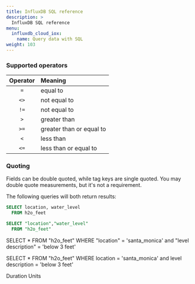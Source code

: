 ```yaml
---
title: InfluxDB SQL reference
description: >
  InfluxDB SQL reference
menu:
  influxdb_cloud_iox:
    name: Query data with SQL
weight: 103
---
```



### Supported operators

| Operator | Meaning                  |
|:--------:|:--------                 |
| `=`      | equal to                 |
| `<>`     | not equal to             |
| `!=`     | not equal to             |
| `>`      | greater than             |
| `>=`     | greater than or equal to |
| `<`      | less than                |
| `<=`     | less than or equal to    |


### Quoting

Fields can be double quoted, while tag keys are single quoted. You may double quote measurements, but it's not a requirement. 

The following queries will both return results:

```sql
SELECT location, water_level 
  FROM h2o_feet

SELECT "location","water_level" 
  FROM "h2o_feet"
```



SELECT * FROM "h2o_feet" WHERE "location" = 'santa_monica' and "level description" = 'below 3 feet' 

SELECT * FROM "h2o_feet" WHERE location = 'santa_monica' and level description = 'below 3 feet' 


Duration Units

